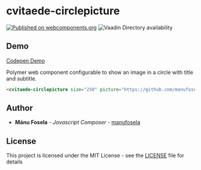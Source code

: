 # cvitaede-circlepicture 
[![Published on webcomponents.org](https://img.shields.io/badge/webcomponents.org-published-blue.svg)](https://www.webcomponents.org/element/manufosela/cvitaede-circlepicture)
![Vaadin Directory availability](https://img.shields.io/badge/Vaadin%20Directory-available-green.svg?style=flat-square&colorB=00b4f0&link=https://vaadin.com/directory)

## Demo
[Codepen Demo](http://codepen.io/manufosela/pen/RoRBrV)

Polymer web component configurable to show an image in a circle with title and subtitle.

<!---
```
<custom-element-demo>
  <template>
    <script src="../webcomponentsjs/webcomponents-lite.js"></script>
    <link rel="import" href="cvitaede-circlepicture.html">
    <next-code-block></next-code-block>
  </template>
</custom-element-demo>
```
-->
```html
<cvitaede-circlepicture size="250" picture="https://github.com/manufosela/cvitaede-circlepicture/blob/master/demo/img/fake2.png?raw=true" title="Hello everybody!" subtitle="I'm a picture"></cvitaede-circlepicture>
```

## Author

* **Mánu Fosela** - *Javascript Composer* - [manufosela](https://github.com/manufosela)

## License

This project is licensed under the MIT License - see the [LICENSE](LICENSE) file for details
